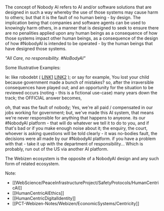 The concept of Nobody AI refers to AI and/or software solutions that are designed in such a way whereby the use of those systems may cause harm to others; but that it is the fault of no human being - by design.  The implication being that companies and software agents can be used to knowingly harm others, in a manner that is designed to seek to ensure there are no penalities applied upon any human beings as a consequence of how those systems impact other human beings, as a consequence of the design of how #NobodyAI is intended to be operated - by the human beings that have designed those systems. 

*"All Care, no responsibility.  #NoBodyAI"*

Some Illustrative Examples:

Ie: like robodebt ( [LINK1](https://www.abc.net.au/triplej/programs/hack/2030-people-have-died-after-receiving-centrelink-robodebt-notice/10821272) [LINK2](https://robodebt.royalcommission.gov.au/) ); or say for example, You lost your child because government made a bunch of mistakes?  so, after the irraversible consequences have played out; and an opportunity for the situation to be reviewed occurs (noting - this is a fictional use-case) many years down the track;  the OFFICIAL answer becomes, 

oh, that was the fault of nobody; Yes, we're all paid / compensated in our jobs working for government; but, we've made this AI system, that means we're never responsible for anything that happens to anyeone. its our #NobodyAI platform - that will do whatever we tell it to do to you, and if that's bad or if you make enough noise about it; the enquiry, the court, whoever is asking questions will be told clearly - it was no-bodies fault, the decisions were all made by our #NobodyAI platform. if you have a problem with that - take it up with the department of responsibility... Which is probably, run out of the US via another AI platform.


The Webizen ecosystem is the opposite of a NobodyAI design and any such form of related ecosystem.  

Note:
- [[WebScience/PeaceInfrastructureProject/SafetyProtocols/HumanCentricAI]]
- [[HumanCentricAIEthics]]
- [[HumanCentricDigitalIdentity]]
- [[PCT-Webizen-Notes/Webizen/EconomicSystems/Centricity]]